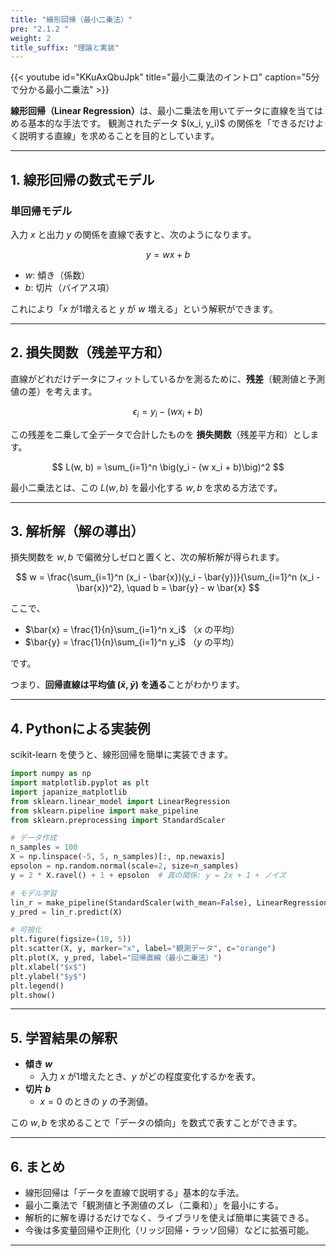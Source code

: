 ```yaml
---
title: "線形回帰（最小二乗法）"
pre: "2.1.2 "
weight: 2
title_suffix: "理論と実装"
---
```


{{< youtube id="KKuAxQbuJpk" title="最小二乗法のイントロ" caption="5分で分かる最小二乗法" >}}




<div class="pagetop-box">
<p>
<b>線形回帰（Linear Regression）</b>は、最小二乗法を用いてデータに直線を当てはめる基本的な手法です。  
観測されたデータ $(x_i, y_i)$ の関係を「できるだけよく説明する直線」を求めることを目的としています。  
</p>
</div>

---

## 1. 線形回帰の数式モデル

### 単回帰モデル
入力 $x$ と出力 $y$ の関係を直線で表すと、次のようになります。

$$
y = w x + b
$$

- $w$: 傾き（係数）  
- $b$: 切片（バイアス項）  

これにより「$x$ が1増えると $y$ が $w$ 増える」という解釈ができます。

---

## 2. 損失関数（残差平方和）

直線がどれだけデータにフィットしているかを測るために、**残差**（観測値と予測値の差）を考えます。

$$
\epsilon_i = y_i - (w x_i + b)
$$

この残差を二乗して全データで合計したものを **損失関数**（残差平方和）とします。

$$
L(w, b) = \sum_{i=1}^n \big(y_i - (w x_i + b)\big)^2
$$

最小二乗法とは、この $L(w, b)$ を最小化する $w, b$ を求める方法です。

---

## 3. 解析解（解の導出）

損失関数を $w, b$ で偏微分しゼロと置くと、次の解析解が得られます。

$$
w = \frac{\sum_{i=1}^n (x_i - \bar{x})(y_i - \bar{y})}{\sum_{i=1}^n (x_i - \bar{x})^2}, \quad
b = \bar{y} - w \bar{x}
$$

ここで、

- $\bar{x} = \frac{1}{n}\sum_{i=1}^n x_i$ （$x$ の平均）  
- $\bar{y} = \frac{1}{n}\sum_{i=1}^n y_i$ （$y$ の平均）  

です。

つまり、**回帰直線は平均値 $(\bar{x}, \bar{y})$ を通る**ことがわかります。

---

## 4. Pythonによる実装例

scikit-learn を使うと、線形回帰を簡単に実装できます。

```python
import numpy as np
import matplotlib.pyplot as plt
import japanize_matplotlib
from sklearn.linear_model import LinearRegression
from sklearn.pipeline import make_pipeline
from sklearn.preprocessing import StandardScaler

# データ作成
n_samples = 100
X = np.linspace(-5, 5, n_samples)[:, np.newaxis]
epsolon = np.random.normal(scale=2, size=n_samples)
y = 2 * X.ravel() + 1 + epsolon  # 真の関係: y = 2x + 1 + ノイズ

# モデル学習
lin_r = make_pipeline(StandardScaler(with_mean=False), LinearRegression()).fit(X, y)
y_pred = lin_r.predict(X)

# 可視化
plt.figure(figsize=(10, 5))
plt.scatter(X, y, marker="x", label="観測データ", c="orange")
plt.plot(X, y_pred, label="回帰直線（最小二乗法）")
plt.xlabel("$x$")
plt.ylabel("$y$")
plt.legend()
plt.show()
```

---

## 5. 学習結果の解釈

- **傾き $w$**  
  - 入力 $x$ が1増えたとき、$y$ がどの程度変化するかを表す。  
- **切片 $b$**  
  - $x=0$ のときの $y$ の予測値。  

この $w, b$ を求めることで「データの傾向」を数式で表すことができます。

---

## 6. まとめ

- 線形回帰は「データを直線で説明する」基本的な手法。  
- 最小二乗法で「観測値と予測値のズレ（二乗和）」を最小にする。  
- 解析的に解を導けるだけでなく、ライブラリを使えば簡単に実装できる。  
- 今後は多変量回帰や正則化（リッジ回帰・ラッソ回帰）などに拡張可能。

---

